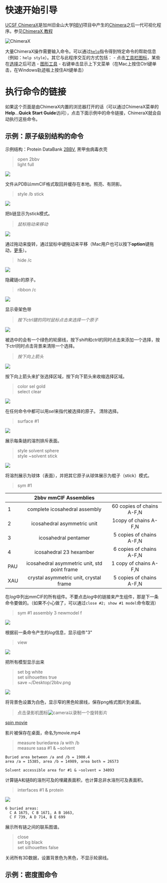 # 快速开始引导

[UCSF ChimeraX](http://www.rbvi.ucsf.edu/chimerax/)是加州旧金山大学[RBVI](http://www.rbvi.ucsf.edu/)项目中产生的[Chimera](http://www.rbvi.ucsf.edu/chimera/)之后一代可视化程序。参见[ChimeraX 教程](http://www.rbvi.ucsf.edu/chimerax/tutorials.html)

![ChimeraX](https://www.cgl.ucsf.edu/chimerax/docs/quickstart/images/chimerax.png)

大量ChimeraX操作需要输入命令。可以通过[`help`](https://www.cgl.ucsf.edu/chimerax/docs/user/commands/help.html)指令得到特定命令的帮助信息（例如：`help style`）。其它与此程序交互的方式包括：
    - 点击[工具栏图标](https://www.cgl.ucsf.edu/chimerax/docs/user/tools/toolbar.html)，某些在[选择](https://www.cgl.ucsf.edu/chimerax/docs/user/selection.html)之后可选
    - [图形工具](https://www.cgl.ucsf.edu/chimerax/docs/user/index.html#tools)
    - 右键单击显示上下文菜单（在Mac上按住Ctrl键单击，在Windows轨迹板上按住Alt键单击）


# 执行命令的链接

如果这个页面是由ChimeraX内置的浏览器打开的话（可以通过ChimeraX菜单的**Help**...**Quick Start Guide**访问），点击下面示例中的命令链接，ChimeraX就会自动执行这些命令。


## 示例：原子级别结构的命令

示例结构：Protein DataBank [2BBV](http://www.rcsb.org/pdb/explore.do?structureId=2bbv), 黑甲虫病毒衣壳


> open 2bbv  
> light full

![](https://www.cgl.ucsf.edu/chimerax/docs/quickstart/images/colorchain.png)

文件从PDB以mmCIF格式取回并缓存在本地。照亮、有阴影。

> style /b stick

![](https://www.cgl.ucsf.edu/chimerax/docs/quickstart/images/stick.png)

把b链显示为stick模式。

> *鼠标拖动来移动*

![](https://www.cgl.ucsf.edu/chimerax/docs/quickstart/images/shift.png)

通过拖动来旋转，通过鼠标中键拖动来平移（Mac用户也可以按下**option**键拖动，[更多](https://www.cgl.ucsf.edu/chimerax/docs/user/commands/ui.html#mousedefaults)）。

> hide /c

![](https://www.cgl.ucsf.edu/chimerax/docs/quickstart/images/undisplay.png)

隐藏链c的原子。

> ribbon /c

![](https://www.cgl.ucsf.edu/chimerax/docs/quickstart/images/ribbon.png)

显示骨架色带

> *按下ctrl键的同时鼠标点击来选择一个原子*

![](https://www.cgl.ucsf.edu/chimerax/docs/quickstart/images/select.png)

被选中的会有一个绿色的轮廓线，按下shift和ctrl的同时点击来添加一个选择，按下ctrl同时点击背景来清除一个选择。

> *按下向上箭头*

![](https://www.cgl.ucsf.edu/chimerax/docs/quickstart/images/uparrow.png)

按下向上箭头来扩张选择区域，按下向下箭头来收缩选择区域。

> color sel gold  
> select clear

![](https://www.cgl.ucsf.edu/chimerax/docs/quickstart/images/color.png)

在任何命令中都可以用*sel*来指代被选择的原子。
清除选择。

> surface #1

![](https://www.cgl.ucsf.edu/chimerax/docs/quickstart/images/surface.png)

展示每条链的溶剂排斥表面。

> style solvent sphere  
> style ~solvent stick

![](https://www.cgl.ucsf.edu/chimerax/docs/quickstart/images/water.png)

将溶剂展示为球体（表面），并把其它原子从球体展示为棍子（stick）模式。

> sym #1

||2bbv mmCIF Assemblies||
|:--|:--:|:--:|
|1 | complete icosahedral assembly | 60 copies of chains A-F,N|
|2 | icosahedral asymmetric unit| 1copy of chains A-F,N|
|3| icosahedral pentamer | 5 copies of chains A-F,N|
|4| icosahedral 23 hexamber | 6 copies of chains A-F,N|
|PAU| icosahedral asymmetric unit, std point frame| 1 copy of chains A-F,N|
|XAU| crystal asymmetric unit, crystal frame | 5 copies of chains A-F,N|

在*log*中列出mmCIF的所有组件。不要点击*log*中的链接来产生组件，那是下一条命令要做的。（如果不小心做了，可以通过`close #2; show #1 model`命令取消）

> sym #1 assembly 3 newmodel f

![](https://www.cgl.ucsf.edu/chimerax/docs/quickstart/images/assembly3.png)

根据前一条命令产生的*log*信息，显示组件"3"

> view

![](https://www.cgl.ucsf.edu/chimerax/docs/quickstart/images/view3.png)

把所有模型显示出来

> set bg white  
> set silhouettes true  
> save ~/Desktop/2bbv.png

![](https://www.cgl.ucsf.edu/chimerax/docs/quickstart/images/view3nice.png)

将背景色设置为白色，显示窄的黑色轮廓线，保存png格式图片到桌面。

> 点击录影机图标![camera](https://www.cgl.ucsf.edu/chimerax/docs/user/tools/shortcut-icons/video.png ':size=20x20')以录制一个旋转影片

[spin movie](media/quick_start_guide_spin.mp4 ':include')

影片被保存在桌面，命名为movie.mp4

> measure buriedarea /a with /b   
> measure sasa #1 & ~solvent

```log
Buried area between /a and /b = 1900.4
area /a = 15385, area /b = 14989, area both = 26573

Solvent accessible area for #1 & ~solvent = 34093
```

计算链A和链B的溶剂可及的埋藏表面积，也计算总非水溶剂可及表面积。

> interfaces #1 & protein

![](https://www.cgl.ucsf.edu/chimerax/docs/quickstart/images/contacts.png)

```log
6 buried areas: 
  C A 1675, C B 1671, A B 1663,
  C F 739, A D 714, B E 699
```

展示所有链之间的联系图谱。

> close  
> set bg black  
> set silhouettes false

关闭所有3D数据，设置背景色为黑色，不显示轮廓线。


## 示例：密度图命令

